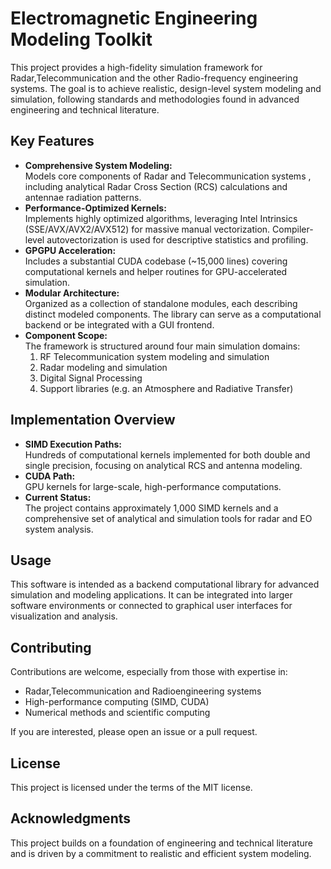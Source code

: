 
# Electromagnetic Engineering Modeling Toolkit

This project provides a high-fidelity simulation framework for Radar,Telecommunication and the other Radio-frequency engineering systems. The goal is to achieve realistic, design-level system modeling and simulation, following standards and methodologies found in advanced engineering and technical literature.

## Key Features

- **Comprehensive System Modeling:**  
  Models core components of Radar and Telecommunication systems , including analytical Radar Cross Section (RCS) calculations and antennae radiation patterns.  
- **Performance-Optimized Kernels:**  
  Implements highly optimized algorithms, leveraging Intel Intrinsics (SSE/AVX/AVX2/AVX512) for massive manual vectorization. Compiler-level autovectorization is used for descriptive statistics and profiling.
- **GPGPU Acceleration:**  
  Includes a substantial CUDA codebase (~15,000 lines) covering computational kernels and helper routines for GPU-accelerated simulation.
- **Modular Architecture:**  
  Organized as a collection of standalone modules, each describing distinct modeled components. The library can serve as a computational backend or be integrated with a GUI frontend.
- **Component Scope:**  
  The framework is structured around four main simulation domains:
  1. RF Telecommunication system modeling and simulation
  2. Radar modeling and simulation
  3. Digital Signal Processing
  4. Support libraries (e.g. an Atmosphere and Radiative Transfer)
  
## Implementation Overview

- **SIMD Execution Paths:**  
  Hundreds of computational kernels implemented for both double and single precision, focusing on analytical RCS and antenna modeling.
- **CUDA Path:**  
  GPU kernels for large-scale, high-performance computations.
- **Current Status:**  
  The project contains approximately 1,000 SIMD kernels and a comprehensive set of analytical and simulation tools for radar and EO system analysis.

## Usage

This software is intended as a backend computational library for advanced simulation and modeling applications. It can be integrated into larger software environments or connected to graphical user interfaces for visualization and analysis.

## Contributing

Contributions are welcome, especially from those with expertise in:
- Radar,Telecommunication and Radioengineering systems
- High-performance computing (SIMD, CUDA)
- Numerical methods and scientific computing

If you are interested, please open an issue or a pull request.

## License

This project is licensed under the terms of the MIT license.

## Acknowledgments

This project builds on a foundation of engineering and technical literature and is driven by a commitment to realistic and efficient system modeling.






